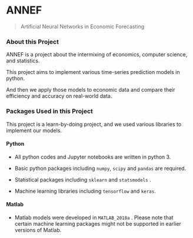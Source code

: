 # ANNEF

>  Artificial Neural Networks in Economic Forecasting

### About this Project

ANNEF is a project about the intermixing of economics, computer science, and statistics.

This project aims to implement various time-series prediction models in python.

And then we apply those models to economic data and compare their efficiency and accuracy on real-world data.

### Packages Used in this Project

This project is a learn-by-doing project, and we used various libraries to implement our models.

#### Python

* All python codes and Jupyter notebooks are written in python 3.

* Basic python packages including `numpy`,  `scipy` and `pandas` are required.
* Statistical packages including `sklearn` and `statsmodels` .
* Machine learning libraries including `tensorflow` and `keras`.

#### Matlab

* Matlab models were developed in `MATLAB_2018a` . Please note that certain machine learning packages might not be supported in earlier versions of Matlab.

